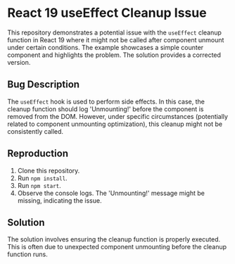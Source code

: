 # React 19 useEffect Cleanup Issue

This repository demonstrates a potential issue with the `useEffect` cleanup function in React 19 where it might not be called after component unmount under certain conditions.  The example showcases a simple counter component and highlights the problem.  The solution provides a corrected version.

## Bug Description

The `useEffect` hook is used to perform side effects.  In this case, the cleanup function should log 'Unmounting!' before the component is removed from the DOM.  However, under specific circumstances (potentially related to component unmounting optimization), this cleanup might not be consistently called.

## Reproduction

1. Clone this repository.
2. Run `npm install`.
3. Run `npm start`.
4. Observe the console logs.  The 'Unmounting!' message might be missing, indicating the issue.

## Solution

The solution involves ensuring the cleanup function is properly executed.  This is often due to unexpected component unmounting before the cleanup function runs.